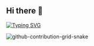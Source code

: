 ## Hi there 👋

[![Typing SVG](https://readme-typing-svg.demolab.com?font=Fira+Code&duration=2000&pause=700&color=006EF7&center=true&vCenter=true&width=435&lines=Hello+Friends%2C+Nice+to+meet+you;I'm+Habis+;Data+Scientist+%2F+Data+Analyst)](https://git.io/typing-svg)



![github-contribution-grid-snake](https://github.com/user-attachments/assets/445a90b2-7329-4d8c-93b1-b1e1ca69f361)
